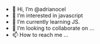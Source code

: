 - 👋 Hi, I’m @adrianocel
- 👀 I’m interested in javascript
- 🌱 I’m currently learning JS.
- 💞️ I’m looking to collaborate on ...
- 📫 How to reach me ...

<!---
adrianocel/adrianocel is a ✨ special ✨ repository because its `README.md` (this file) appears on your GitHub profile.
You can click the Preview link to take a look at your changes.
--->
